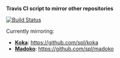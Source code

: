 **Travis CI script to mirror other repositories**

[![Build Status](https://travis-ci.org/spl/mirror-maker.svg?branch=master)](https://travis-ci.org/spl/mirror-maker)

Currently mirroring:

* [**Koka**](https://koka.codeplex.com/): https://github.com/spl/koka
* [**Madoko**](https://madoko.codeplex.com/): https://github.com/spl/madoko
